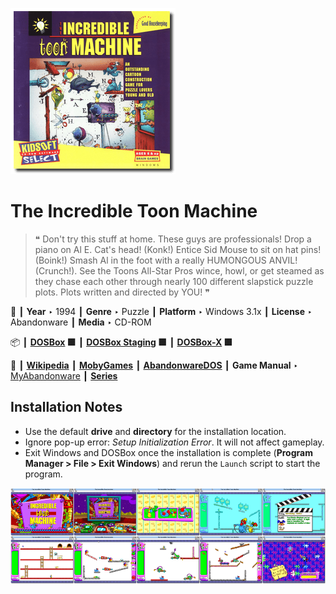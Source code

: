 ![](Thumbnail.png "application-thumbnail")

# The Incredible Toon Machine

> ❝ Don't try this stuff at home. These guys are professionals! Drop a piano on Al E. Cat's head! (Konk!) Entice Sid Mouse to sit on hat pins! (Boink!) Smash Al in the foot with a really HUMONGOUS ANVIL! (Crunch!). See the Toons All-Star Pros wince, howl, or get steamed as they chase each other through nearly 100 different slapstick puzzle plots. Plots written and directed by YOU! ❞
>

📌 ┃ **Year** ‣ 1994 ┃ **Genre** ‣ Puzzle ┃ **Platform** ‣ Windows 3.1x ┃ **License** ‣ Abandonware ┃ **Media** ‣ CD-ROM 

📦 ┃ **[DOSBox](https://www.dosbox.com/) 🟩** ┃ **[DOSBox Staging](https://dosbox-staging.github.io/) 🟩** ┃ **[DOSBox-X](https://dosbox-x.com/) 🟩** 

📎 ┃ **[Wikipedia](https://en.wikipedia.org/wiki/The_Incredible_Toon_Machine)** ┃ **[MobyGames](https://www.mobygames.com/game/9601/the-incredible-toon-machine/)** ┃ **[AbandonwareDOS](https://www.abandonwaredos.com/abandonware-game.php?abandonware=The+Incredible+Toon+Machine&gid=2124)** ┃ **Game Manual** ‣ [MyAbandonware](https://www.myabandonware.com/game/the-incredible-toon-machine-3le) ┃ **[Series](https://en.wikipedia.org/wiki/The_Incredible_Machine)** 

## Installation Notes
- Use the default **drive** and **directory** for the installation location.
- Ignore pop-up error: *Setup Initialization Error*. It will not affect gameplay.
- Exit Windows and DOSBox once the installation is complete (**Program Manager > File > Exit Windows**) and rerun the `Launch` script to start the program.

![](Montage.png "The Incredible Toon Machine")


